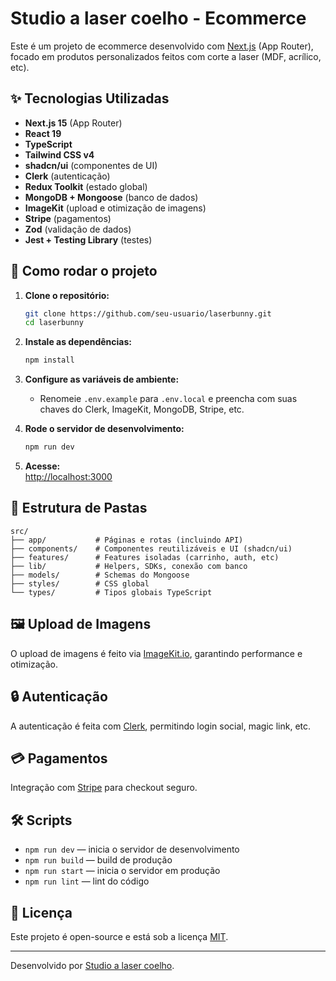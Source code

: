 # Studio a laser coelho - Ecommerce

Este é um projeto de ecommerce desenvolvido com [Next.js](https://nextjs.org/) (App Router), focado em produtos personalizados feitos com corte a laser (MDF, acrílico, etc).

## ✨ Tecnologias Utilizadas

- **Next.js 15** (App Router)
- **React 19**
- **TypeScript**
- **Tailwind CSS v4**
- **shadcn/ui** (componentes de UI)
- **Clerk** (autenticação)
- **Redux Toolkit** (estado global)
- **MongoDB + Mongoose** (banco de dados)
- **ImageKit** (upload e otimização de imagens)
- **Stripe** (pagamentos)
- **Zod** (validação de dados)
- **Jest + Testing Library** (testes)

## 🚀 Como rodar o projeto

1. **Clone o repositório:**

   ```bash
   git clone https://github.com/seu-usuario/laserbunny.git
   cd laserbunny
   ```

2. **Instale as dependências:**

   ```bash
   npm install
   ```

3. **Configure as variáveis de ambiente:**

   - Renomeie `.env.example` para `.env.local` e preencha com suas chaves do Clerk, ImageKit, MongoDB, Stripe, etc.

4. **Rode o servidor de desenvolvimento:**

   ```bash
   npm run dev
   ```

5. **Acesse:**  
   [http://localhost:3000](http://localhost:3000)

## 📁 Estrutura de Pastas

```
src/
├── app/           # Páginas e rotas (incluindo API)
├── components/    # Componentes reutilizáveis e UI (shadcn/ui)
├── features/      # Features isoladas (carrinho, auth, etc)
├── lib/           # Helpers, SDKs, conexão com banco
├── models/        # Schemas do Mongoose
├── styles/        # CSS global
└── types/         # Tipos globais TypeScript
```

## 🖼️ Upload de Imagens

O upload de imagens é feito via [ImageKit.io](https://imagekit.io/), garantindo performance e otimização.

## 🔒 Autenticação

A autenticação é feita com [Clerk](https://clerk.com/), permitindo login social, magic link, etc.

## 💳 Pagamentos

Integração com [Stripe](https://stripe.com/) para checkout seguro.

## 🛠️ Scripts

- `npm run dev` — inicia o servidor de desenvolvimento
- `npm run build` — build de produção
- `npm run start` — inicia o servidor em produção
- `npm run lint` — lint do código

## 📄 Licença

Este projeto é open-source e está sob a licença [MIT](LICENSE).

---

Desenvolvido por [Studio a laser coelho](https://github.com/seu-usuario).
